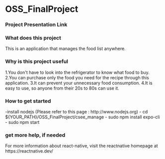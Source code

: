# OSS_FinalProject
<h3>Project Presentation Link</h3>
<h3>What does this project</h3>
This is an application that manages the food list anywhere.

<h3>Why is this project useful</h3>
1.You don't have to look into the refrigerator to know what food to buy.
2.You can purchase only the food you need for the recipe through this application.
3.It can prevent your unnecessary food consumption.
4.It is easy to use, so anyone from their 20s to 80s can use it.

<h3>How to get started</h3>
-install nodejs
  (Please refer to this page : http://www.nodejs.org)
- cd ${YOUR_PATH}/OSS_FinalProject/csee_manage
- sudo npm install expo-cli
- sudo npm start

<h3>get more help, if needed</h3>
For more information about react-native, visit the reactnative homepage at  https://reactnative.dev/
